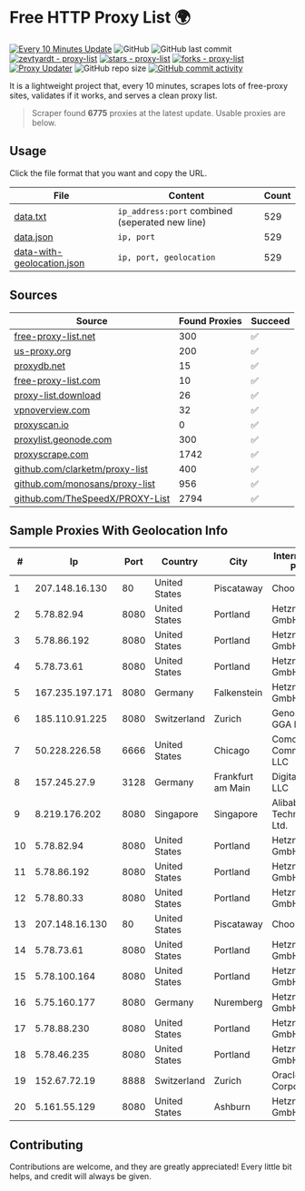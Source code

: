 
# Free HTTP Proxy List 🌍

[![Every 10 Minutes Update](https://github.com/mertguvencli/http-proxy-list/actions/workflows/main.yml/badge.svg?branch=main)](https://github.com/mertguvencli/http-proxy-list/actions/workflows/main.yml)
![GitHub](https://img.shields.io/github/license/mertguvencli/http-proxy-list)
![GitHub last commit](https://img.shields.io/github/last-commit/mertguvencli/http-proxy-list)
[![zevtyardt - proxy-list](https://img.shields.io/static/v1?label=zevtyardt&message=proxy-list&color=blue&logo=github)](https://github.com/zevtyardt/proxy-list "Go to GitHub repo")
[![stars - proxy-list](https://img.shields.io/github/stars/zevtyardt/proxy-list?style=social)](https://github.com/zevtyardt/proxy-list)
[![forks - proxy-list](https://img.shields.io/github/forks/zevtyardt/proxy-list?style=social)](https://github.com/zevtyardt/proxy-list)
[![Proxy Updater](https://github.com/zevtyardt/proxy-list/workflows/Proxy%20Updater/badge.svg)](https://github.com/zevtyardt/proxy-list/actions?query=workflow:"Proxy+Updater")
![GitHub repo size](https://img.shields.io/github/repo-size/zevtyardt/proxy-list)
[![GitHub commit activity](https://img.shields.io/github/commit-activity/m/zevtyardt/proxy-list?logo=commits)](https://github.com/zevtyardt/proxy-list/commits/main)

It is a lightweight project that, every 10 minutes, scrapes lots of free-proxy sites, validates if it works, and serves a clean proxy list.

> Scraper found **6775** proxies at the latest update. Usable proxies are below.

## Usage

Click the file format that you want and copy the URL.

|File|Content|Count|
|----|-------|-----|
|[data.txt](https://raw.githubusercontent.com/mertguvencli/http-proxy-list/main/proxy-list/data.txt)|`ip_address:port` combined (seperated new line)|529|
|[data.json](https://raw.githubusercontent.com/mertguvencli/http-proxy-list/main/proxy-list/data.json)|`ip, port`|529|
|[data-with-geolocation.json](https://raw.githubusercontent.com/mertguvencli/http-proxy-list/main/proxy-list/data-with-geolocation.json)|`ip, port, geolocation`|529|

## Sources

|Source|Found Proxies|Succeed|
|------|-------------|-------|
|[free-proxy-list.net](https://free-proxy-list.net)|300|✅|
|[us-proxy.org](https://www.us-proxy.org)|200|✅|
|[proxydb.net](http://proxydb.net)|15|✅|
|[free-proxy-list.com](https://free-proxy-list.com/?page=&port=&type%5B%5D=http&type%5B%5D=https&up_time=0&search=Search)|10|✅|
|[proxy-list.download](https://www.proxy-list.download/HTTP)|26|✅|
|[vpnoverview.com](https://vpnoverview.com/privacy/anonymous-browsing/free-proxy-servers)|32|✅|
|[proxyscan.io](https://www.proxyscan.io)|0|✅|
|[proxylist.geonode.com](https://proxylist.geonode.com/api/proxy-list?limit=300&page=1&sort_by=lastChecked&sort_type=desc&protocols=http,https)|300|✅|
|[proxyscrape.com](https://api.proxyscrape.com/v2/?request=displayproxies&protocol=http&timeout=10000&country=all&ssl=all&anonymity=all)|1742|✅|
|[github.com/clarketm/proxy-list](https://raw.githubusercontent.com/clarketm/proxy-list/master/proxy-list-raw.txt)|400|✅|
|[github.com/monosans/proxy-list](https://raw.githubusercontent.com/monosans/proxy-list/main/proxies/http.txt)|956|✅|
|[github.com/TheSpeedX/PROXY-List](https://raw.githubusercontent.com/TheSpeedX/PROXY-List/master/http.txt)|2794|✅|


## Sample Proxies With Geolocation Info

|#|Ip|Port|Country|City|Internet Service Provider|
|-|--|----|-------|----|-------------------------|
|1|207.148.16.130|80|United States|Piscataway|Choopa|
|2|5.78.82.94|8080|United States|Portland|Hetzner Online GmbH|
|3|5.78.86.192|8080|United States|Portland|Hetzner Online GmbH|
|4|5.78.73.61|8080|United States|Portland|Hetzner Online GmbH|
|5|167.235.197.171|8080|Germany|Falkenstein|Hetzner Online GmbH|
|6|185.110.91.225|8080|Switzerland|Zurich|Genossenschaft GGA Maur|
|7|50.228.226.58|6666|United States|Chicago|Comcast Cable Communications, LLC|
|8|157.245.27.9|3128|Germany|Frankfurt am Main|DigitalOcean, LLC|
|9|8.219.176.202|8080|Singapore|Singapore|Alibaba (US) Technology Co., Ltd.|
|10|5.78.82.94|8080|United States|Portland|Hetzner Online GmbH|
|11|5.78.86.192|8080|United States|Portland|Hetzner Online GmbH|
|12|5.78.80.33|8080|United States|Portland|Hetzner Online GmbH|
|13|207.148.16.130|80|United States|Piscataway|Choopa|
|14|5.78.73.61|8080|United States|Portland|Hetzner Online GmbH|
|15|5.78.100.164|8080|United States|Portland|Hetzner Online GmbH|
|16|5.75.160.177|8080|Germany|Nuremberg|Hetzner Online GmbH|
|17|5.78.88.230|8080|United States|Portland|Hetzner Online GmbH|
|18|5.78.46.235|8080|United States|Portland|Hetzner Online GmbH|
|19|152.67.72.19|8888|Switzerland|Zurich|Oracle Corporation|
|20|5.161.55.129|8080|United States|Ashburn|Hetzner Online GmbH|



## Contributing

Contributions are welcome, and they are greatly appreciated! Every
little bit helps, and credit will always be given.

